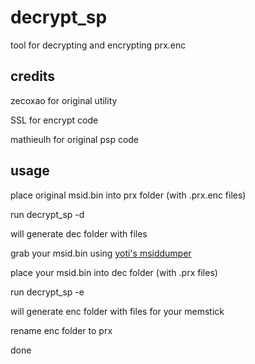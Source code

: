 # decrypt_sp

tool for decrypting and encrypting prx.enc

## credits

zecoxao for original utility

SSL for encrypt code

mathieulh for original psp code

## usage

place original msid.bin into prx folder (with .prx.enc files)

run decrypt_sp -d 

will generate dec folder with files

grab your msid.bin using 
[yoti's msiddumper](https://github.com/Yoti/psp_msiddump)

place your msid.bin into dec folder (with .prx files)

run decrypt_sp -e

will generate enc folder with files for your memstick

rename enc folder to prx

done

